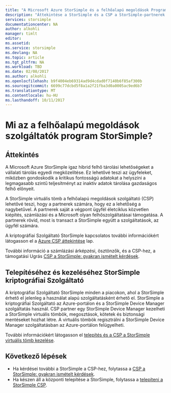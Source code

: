 ```yaml
---
title: "A Microsoft Azure StorSimple és a felhőalapú megoldások Program áttekintése |} Microsoft Docs"
description: "Áttekintése a StorSimple és a CSP a StorSimple-partnerek számára."
services: storsimple
documentationcenter: NA
author: alkohli
manager: timlt
editor: 
ms.assetid: 
ms.service: storsimple
ms.devlang: NA
ms.topic: article
ms.tgt_pltfrm: NA
ms.workload: TBD
ms.date: 02/08/2017
ms.author: alkohli
ms.openlocfilehash: b9f4004eb69314ad9d4cdad0f7140b6f85af300b
ms.sourcegitcommit: 6699c77dcbd5f8a1a2f21fba3d0a0005ac9ed6b7
ms.translationtype: MT
ms.contentlocale: hu-HU
ms.lasthandoff: 10/11/2017
---
```

# <a name="what-is-storsimple-for-cloud-solutions-providers-program"></a>Mi az a felhőalapú megoldások szolgáltatók program StorSimple?


## <a name="overview"></a>Áttekintés

A Microsoft Azure StorSimple igaz hibrid felhő tárolási lehetőségeket a vállalati tárolás egyedi megközelítése. Ez lehetővé teszi az ügyfeleket, miközben gondoskodik a kritikus fontosságú adatokat a helyszíni a legmagasabb szintű teljesítményt az inaktív adatok tárolása gazdaságos felhő előnyeit. 

A StorSimple virtuális tömb a felhőalapú megoldások szolgáltató (CSP) lehetővé teszi, hogy a partnerek számára, hogy ez a lehetőség a nagybetűvel. A partnerek saját a végpont ügyfél életciklus közvetlen kiépítés, számlázási és a Microsoft olyan felhőszolgáltatásai támogatása. A partnerek rövid, most is transact a StorSimple együtt a szolgáltatások, az ügyfél számára.

A kriptográfiai Szolgáltató StorSimple kapcsolatos további információkért látogasson el a [Azure CSP áttekintése](https://docs.microsoft.com/en-us/azure/cloud-solution-provider/overview/azure-csp-overview) lap.

További információ a számlázási árképzési, ösztönzők, és a CSP-hez, a támogatási Ugrás [CSP a StorSimple: gyakran ismételt kérdések](storsimple-partner-csp-faq.md). 

## <a name="deploy-and-manage-storsimple-for-csp"></a>Telepítéséhez és kezeléséhez StorSimple kriptográfiai Szolgáltató

A kriptográfiai Szolgáltató StorSimple minden a piacokon, ahol a StorSimple érhető el jelenleg a használat alapú szolgáltatásként érhető el. StorSimple a kriptográfiai Szolgáltató az Azure-portálon és a StorSimple Device Manager szolgáltatás használ. CSP partner egy StorSimple Device Manager kezelheti a StorSimple virtuális tömbök, megosztások, kötetek és biztonsági mentéseket hozhat létre. A virtuális tömbök regisztrálni a StorSimple Device Manager szolgáltatásban az Azure-portálon felügyelheti.

További információkért látogasson el [telepítés és a CSP a StorSimple virtuális tömb kezelése](storsimple-partner-csp-deploy.md).

## <a name="next-steps"></a>Következő lépések

- Ha kérdései további a StorSimple a CSP-hez, folytassa a [CSP a StorSimple: gyakran ismételt kérdések](storsimple-partner-csp-faq.md).
- Ha készen áll a központi telepítése a StorSimple, folytassa a [telepíteni a StorSimple CSP](storsimple-partner-csp-deploy.md).
